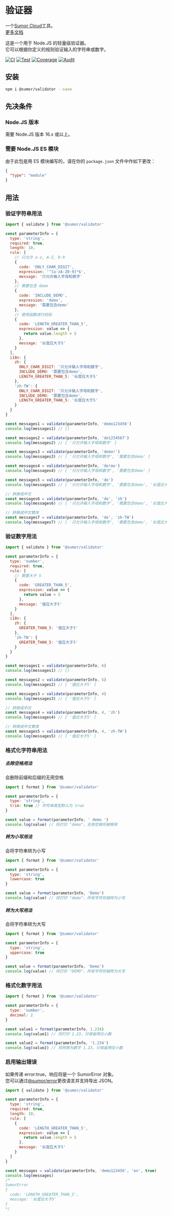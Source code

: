 # 验证器

一个[Sumor Cloud](https://sumor.cloud)工具。  
[更多文档](https://sumor.cloud)

这是一个用于 Node.JS 的轻量级验证器。  
它可以根据你定义的规则验证输入的字符串或数字。

[![CI](https://github.com/sumor-cloud/validator/actions/workflows/ci.yml/badge.svg)](https://github.com/sumor-cloud/validator/actions/workflows/ci.yml)
[![Test](https://github.com/sumor-cloud/validator/actions/workflows/ut.yml/badge.svg)](https://github.com/sumor-cloud/validator/actions/workflows/ut.yml)
[![Coverage](https://github.com/sumor-cloud/validator/actions/workflows/coverage.yml/badge.svg)](https://github.com/sumor-cloud/validator/actions/workflows/coverage.yml)
[![Audit](https://github.com/sumor-cloud/validator/actions/workflows/audit.yml/badge.svg)](https://github.com/sumor-cloud/validator/actions/workflows/audit.yml)

## 安装

```bash
npm i @sumor/validator --save
```

## 先决条件

### Node.JS 版本

需要 Node.JS 版本 16.x 或以上。

### 需要 Node.JS ES 模块

由于此包是用 ES 模块编写的，请在你的 `package.json` 文件中作如下更改：

```json
{
  "type": "module"
}
```

## 用法

### 验证字符串用法

```js
import { validate } from '@sumor/validator'

const parameterInfo = {
  type: 'string',
  required: true,
  length: 10,
  rule: [
    // 只允许 a-z, A-Z, 0-9
    {
      code: 'ONLY_CHAR_DIGIT',
      expression: '^[a-zA-Z0-9]*$',
      message: '只允许输入字母和数字'
    },
    // 需要包含 demo
    {
      code: 'INCLUDE_DEMO',
      expression: 'demo',
      message: '需要包含demo'
    },
    // 使用函数进行校验
    {
      code: 'LENGTH_GREATER_THAN_5',
      expression: value => {
        return value.length > 5
      },
      message: '长度应大于5'
    }
  ],
  i18n: {
    zh: {
      ONLY_CHAR_DIGIT: '只允许输入字母和数字',
      INCLUDE_DEMO: '需要包含demo',
      LENGTH_GREATER_THAN_5: '长度应大于5'
    },
    'zh-TW': {
      ONLY_CHAR_DIGIT: '只允许输入字母和数字',
      INCLUDE_DEMO: '需要包含demo',
      LENGTH_GREATER_THAN_5: '长度应大于5'
    }
  }
}

const messages1 = validate(parameterInfo, 'demo123456')
console.log(messages1) // []

const messages2 = validate(parameterInfo, 'de1234567')
console.log(messages2) // [ '只允许输入字母和数字' ]

const messages3 = validate(parameterInfo, 'demo!')
console.log(messages3) // [ '只允许输入字母和数字', '需要包含demo' ]

const messages4 = validate(parameterInfo, 'de!mo')
console.log(messages4) // [ '只允许输入字母和数字', '需要包含demo' ]

const messages5 = validate(parameterInfo, 'de')
console.log(messages5) // [ '只允许输入字母和数字', '需要包含demo', '长度应大于5' ]

// 转换成中文
const messages6 = validate(parameterInfo, 'de', 'zh')
console.log(messages6) // [ '只允许输入字母和数字', '需要包含demo', '长度应大于5' ]

// 转换成中文繁体
const messages7 = validate(parameterInfo, 'de', 'zh-TW')
console.log(messages7) // [ '只允许输入字母和数字', '需要包含demo', '长度应大于5' ]
```

### 验证数字用法

```js
import { validate } from '@sumor/validator'

const parameterInfo = {
  type: 'number',
  required: true,
  rule: [
    // 需要大于 5
    {
      code: 'GREATER_THAN_5',
      expression: value => {
        return value > 5
      },
      message: '值应大于5'
    }
  ],
  i18n: {
    zh: {
      GREATER_THAN_5: '值应大于5'
    },
    'zh-TW': {
      GREATER_THAN_5: '值应大于5'
    }
  }
}

const messages1 = validate(parameterInfo, 6)
console.log(messages1) // []

const messages2 = validate(parameterInfo, 5)
console.log(messages2) // [ '值应大于5' ]

const messages3 = validate(parameterInfo, 4)
console.log(messages3) // [ '值应大于5' ]

// 转换成中文
const messages4 = validate(parameterInfo, 4, 'zh')
console.log(messages4) // [ '值应大于5' ]

// 转换成中文繁体
const messages5 = validate(parameterInfo, 4, 'zh-TW')
console.log(messages5) // [ '值应大于5' ]
```

### 格式化字符串用法

##### 去除空格用法

会删除前缀和后缀的无用空格

```js
import { format } from '@sumor/validator'

const parameterInfo = {
  type: 'string',
  trim: true // 字符串类型默认为 true
}

const value = format(parameterInfo, ' demo ')
console.log(value) // 将打印 "demo"，无用空格将被移除
```

##### 转为小写用法

会将字符串转为小写

```js
import { format } from '@sumor/validator'

const parameterInfo = {
  type: 'string',
  lowercase: true
}

const value = format(parameterInfo, 'Demo')
console.log(value) // 将打印 "demo"，所有字符将被转为小写
```

##### 转为大写用法

会将字符串转为大写

```js
import { format } from '@sumor/validator'

const parameterInfo = {
  type: 'string',
  uppercase: true
}

const value = format(parameterInfo, 'Demo')
console.log(value) // 将打印 "DEMO"，所有字符将被转为大写
```

### 格式化数字用法

```js
import { format } from '@sumor/validator'

const parameterInfo = {
  type: 'number',
  decimal: 2
}

const value1 = format(parameterInfo, 1.234)
console.log(value1) // 将打印 1.23，只保留两位小数

const value2 = format(parameterInfo, '1.234')
console.log(value2) // 将转换为数字 1.23，只保留两位小数
```

### 启用输出错误

如果传递 error:true，响应将是一个 SumorError 对象。  
您可以通过[@sumor/error](https://www.npmjs.com/package/@sumor/error)更改语言并支持导出 JSON。

```js
import { validate } from '@sumor/validator'

const parameterInfo = {
  type: 'string',
  required: true,
  length: 10,
  rule: [
    {
      code: 'LENGTH_GREATER_THAN_5',
      expression: value => {
        return value.length > 5
      },
      message: '长度应大于5'
    }
  ]
}

const messages = validate(parameterInfo, 'demo123456', 'en', true)
console.log(messages) 
/* 
SumorError
{
  code: 'LENGTH_GREATER_THAN_5',
  message: '长度应大于5'
}
*/
```